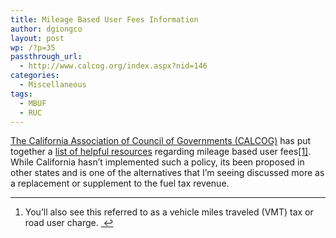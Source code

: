 ```yaml
---
title: Mileage Based User Fees Information
author: dgiongco
layout: post
wp: /?p=35
passthrough_url:
  - http://www.calcog.org/index.aspx?nid=146
categories:
  - Miscellaneous
tags:
  - MBUF
  - RUC
---
```

<p data-preserve-html-node="true">
  <a data-preserve-html-node="true" href="http://www.calcog.org">The California Association of Council of Governments (CALCOG)</a> has put together a <a data-preserve-html-node="true" href="http://www.calcog.org/index.aspx?nid=146">list of helpful resources</a> regarding mileage based user fees<a data-preserve-html-node="true" href="#fn:1" id="fnref:1" title="see footnote" class="footnote">[1]</a>. While California hasn&#8217;t implemented such a policy, its been proposed in other states and is one of the alternatives that I&#8217;m seeing discussed more as a replacement or supplement to the fuel tax revenue.
</p>

<div data-preserve-html-node="true" class="footnotes">
  <hr data-preserve-html-node="true" />
  
  <ol data-preserve-html-node="true">
    <li data-preserve-html-node="true" id="fn:1">
      <p data-preserve-html-node="true">
        You&#8217;ll also see this referred to as a vehicle miles traveled (VMT) tax or road user charge. <a data-preserve-html-node="true" href="#fnref:1" title="return to article" class="reversefootnote">&#160;&#8617;</a>
      </p>
    </li>
  </ol>
</div>
